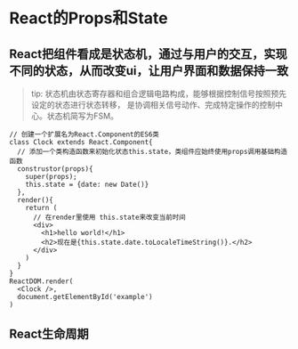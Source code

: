 # React的Props和State
## React把组件看成是状态机，通过与用户的交互，实现不同的状态，从而改变ui，让用户界面和数据保持一致
> tip: 状态机由状态寄存器和组合逻辑电路构成，能够根据控制信号按照预先设定的状态进行状态转移，
  是协调相关信号动作、完成特定操作的控制中心。状态机简写为FSM。
~~~
// 创建一个扩展名为React.Component的ES6类
class Clock extends React.Component{
  // 添加一个类构造函数来初始化状态this.state，类组件应始终使用props调用基础构造函数
  construstor(props){
    super(props);
    this.state = {date: new Date()}
  },
  render(){
    return (
      // 在render里使用 this.state来改变当前时间
      <div>
        <h1>hello world!</h1>
        <h2>现在是{this.state.date.toLocaleTimeString()}.</h2>
      </div>
    )
  }
}
ReactDOM.render(
  <Clock />,
  document.getElementById('example')
)
~~~
## React生命周期
